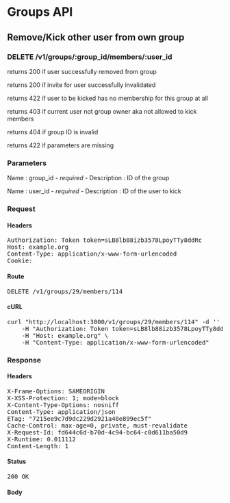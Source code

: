 # Groups API

## Remove/Kick other user from own group

### DELETE /v1/groups/:group_id/members/:user_id

returns 200 if user successfully removed from group

returns 200 if invite for user successfully invalidated

returns 422 if user to be kicked has no membership for this group at all

returns 403 if current user not group owner aka not allowed to kick members

returns 404 if group ID is invalid

returns 422 if parameters are missing

### Parameters

Name : group_id *- required -*
Description : ID of the group

Name : user_id *- required -*
Description : ID of the user to kick

### Request

#### Headers

<pre>Authorization: Token token=sLB8lb88izb3578LpoyTTy8ddRc
Host: example.org
Content-Type: application/x-www-form-urlencoded
Cookie: </pre>

#### Route

<pre>DELETE /v1/groups/29/members/114</pre>

#### cURL

<pre class="request">curl &quot;http://localhost:3000/v1/groups/29/members/114&quot; -d &#39;&#39; -X DELETE \
	-H &quot;Authorization: Token token=sLB8lb88izb3578LpoyTTy8ddRc&quot; \
	-H &quot;Host: example.org&quot; \
	-H &quot;Content-Type: application/x-www-form-urlencoded&quot;</pre>

### Response

#### Headers

<pre>X-Frame-Options: SAMEORIGIN
X-XSS-Protection: 1; mode=block
X-Content-Type-Options: nosniff
Content-Type: application/json
ETag: &quot;7215ee9c7d9dc229d2921a40e899ec5f&quot;
Cache-Control: max-age=0, private, must-revalidate
X-Request-Id: fd644c6d-b70d-4c94-bc64-c0d611ba50d9
X-Runtime: 0.011112
Content-Length: 1</pre>

#### Status

<pre>200 OK</pre>

#### Body

<pre> </pre>
